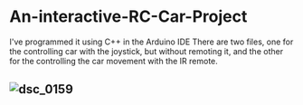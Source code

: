 # An-interactive-RC-Car-Project
I've programmed it using C++ in the Arduino IDE
There are two files, one for the controlling car with the joystick, but without remoting it, and the other for the controlling the car movement with the IR remote.



## ![dsc_0159](https://user-images.githubusercontent.com/23018970/43038732-ece52a18-8cd3-11e8-853b-2462c3d9c6f5.JPG)
